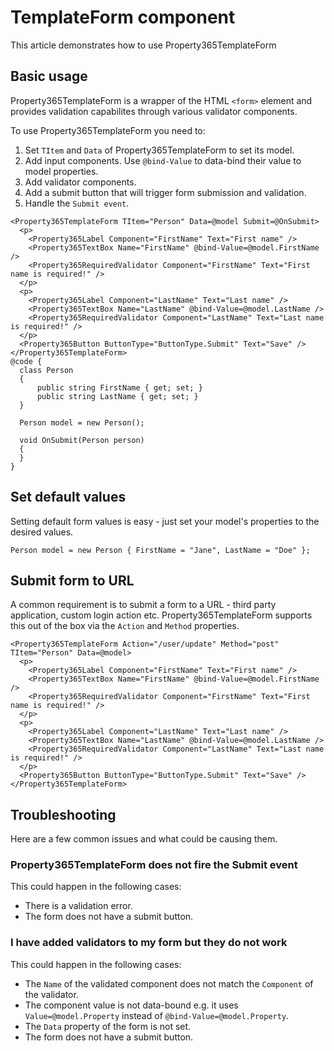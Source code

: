 # TemplateForm component
This article demonstrates how to use Property365TemplateForm

## Basic usage
Property365TemplateForm is a wrapper of the HTML `<form>` element and provides validation capabilites through various validator components.

To use Property365TemplateForm you need to:
1. Set `TItem` and `Data` of Property365TemplateForm to set its model.
1. Add input components. Use `@bind-Value` to data-bind their value to model properties.
1. Add validator components.
1. Add a submit button that will trigger form submission and validation.
1. Handle the `Submit event`.
```
<Property365TemplateForm TItem="Person" Data=@model Submit=@OnSubmit>
  <p>
    <Property365Label Component="FirstName" Text="First name" />
    <Property365TextBox Name="FirstName" @bind-Value=@model.FirstName />
    <Property365RequiredValidator Component="FirstName" Text="First name is required!" />
  </p>
  <p>
    <Property365Label Component="LastName" Text="Last name" />
    <Property365TextBox Name="LastName" @bind-Value=@model.LastName />
    <Property365RequiredValidator Component="LastName" Text="Last name is required!" />
  </p>
  <Property365Button ButtonType="ButtonType.Submit" Text="Save" />
</Property365TemplateForm>
@code {
  class Person
  {
      public string FirstName { get; set; }
      public string LastName { get; set; }
  }

  Person model = new Person();

  void OnSubmit(Person person)
  {
  }
}
```
## Set default values
Setting default form values is easy - just set your model's properties to the desired values.
```
Person model = new Person { FirstName = "Jane", LastName = "Doe" };
```
## Submit form to URL
A common requirement is to submit a form to a URL - third party application, custom login action etc. Property365TemplateForm supports
this out of the box via the `Action` and `Method` properties. 
```
<Property365TemplateForm Action="/user/update" Method="post" TItem="Person" Data=@model>
  <p>
    <Property365Label Component="FirstName" Text="First name" />
    <Property365TextBox Name="FirstName" @bind-Value=@model.FirstName />
    <Property365RequiredValidator Component="FirstName" Text="First name is required!" />
  </p>
  <p>
    <Property365Label Component="LastName" Text="Last name" />
    <Property365TextBox Name="LastName" @bind-Value=@model.LastName />
    <Property365RequiredValidator Component="LastName" Text="Last name is required!" />
  </p>
  <Property365Button ButtonType="ButtonType.Submit" Text="Save" />
</Property365TemplateForm>
```
## Troubleshooting
Here are a few common issues and what could be causing them.
### Property365TemplateForm does not fire the Submit event
This could happen in the following cases:
- There is a validation error.
- The form does not have a submit button.
### I have added validators to my form but they do not work
This could happen in the following cases:
- The `Name` of the validated component does not match the `Component` of the validator.
- The component value is not data-bound e.g. it uses `Value=@model.Property` instead of `@bind-Value=@model.Property`.
- The `Data` property of the form is not set.
- The form does not have a submit button.